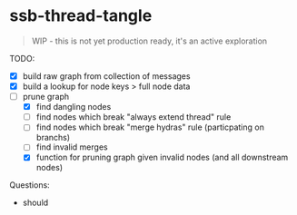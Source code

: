 # ssb-thread-tangle

> WIP - this is not yet production ready, it's an active exploration

TODO: 
- [x] build raw graph from collection of messages
- [x] build a lookup for node keys > full node data
- [ ] prune graph
  - [x] find dangling nodes
  - [ ] find nodes which break "always extend thread" rule
  - [ ] find nodes which break "merge hydras" rule (particpating on branchs)
  - [ ] find invalid merges
  - [x] function for pruning graph given invalid nodes (and all downstream nodes)

Questions:
- should 

